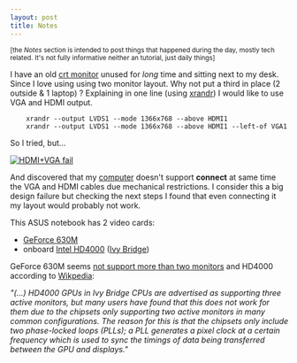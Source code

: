 ```yaml
---	
layout: post
title: Notes 
---
```


<small>[the _Notes_ section is intended to post things that happened during the day, mostly tech related. It's not fully informative neither an tutorial, just daily things]</small>
 

I have an old [crt monitor](http://en.wikipedia.org/wiki/Cathode_ray_tube) unused for _long_ time and sitting next to my desk. Since I love using using two monitor layout. Why not put a third in place (2 outside & 1 laptop) ? Explaining in one line (using [xrandr](https://wiki.archlinux.org/index.php/Xrandr)) I would like to use VGA and HDMI output.

		xrandr --output LVDS1 --mode 1366x768 --above HDMI1
		xrandr --output LVDS1 --mode 1366x768 --above HDMI1 --left-of VGA1


So I tried, but...

[![HDMI+VGA fail](http://distilleryimage7.ak.instagram.com/5e3fca68633711e396db121ccdcfffa7_8.jpg)](http://instagram.com/p/h0xCMpP0YD/)

And discovered that my [computer](http://www.asus.com/Notebooks_Ultrabooks/K45VM/) doesn't support **connect** at same time the VGA and HDMI cables due mechanical restrictions. I consider this a big design failure but checking the next steps I found that even connecting it my layout would probably not work.

This ASUS notebook has 2 video cards:

* [GeForce 630M](http://www.geforce.com/hardware/notebook-gpus/geforce-gt-630m/features)
* onboard [Intel HD4000](http://en.wikipedia.org/wiki/Intel_HD_Graphics) ([Ivy Bridge](http://ark.intel.com/products/64899/Intel-Core-i7-3610QM-Processor-6M-Cache-up-to-3_30-GHz))

GeForce 630M seems [not support more than two monitors](https://forums.geforce.com/default/topic/658631/geforce-700-600-series/multiple-displays-on-630m/) and HD4000 according to [Wikpedia](http://en.wikipedia.org/wiki/Intel_HD_Graphics#Three_active_displays):

_"(...) HD4000 GPUs in Ivy Bridge CPUs are advertised as supporting three active monitors, but many users have found that this does not work for them due to the chipsets only supporting two active monitors in many common configurations. The reason for this is that the chipsets only include two phase-locked loops (PLLs); a PLL generates a pixel clock at a certain frequency which is used to sync the timings of data being transferred between the GPU and displays."_







